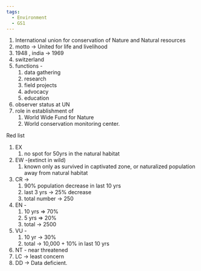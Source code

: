```yaml
---
tags:
  - Environment
  - GS1
---
```

1. International union for conservation of Nature and Natural resources
2. motto -> United for life and livelihood
3. 1948 , india -> 1969
4. switzerland
5. functions - 
	1. data gathering
	2. research
	3. field projects
	4. advocacy
	5. education
6. observer status at UN
7. role in establishment of 
	1. World Wide Fund for Nature
	2. World conservation monitoring center.

Red list
1. EX 
	1. no spot for 50yrs in the natural habitat
2. EW -(extinct in wild)
	1. known only as survived in captivated zone, or naturalized population away from natural habitat
3. CR -> 
	1. 90% population decrease in last 10 yrs
	2. last 3 yrs -> 25% decrease
	3. total number -> 250
4. EN - 
	1. 10 yrs =>  70%
	2. 5 yrs => 20%
	3. total -> 2500
5. VU -
	1. 10 yr -> 30% 
	2. total -> 10,000 + 10% in last 10 yrs
6. NT - near threatened
7. LC -> least concern
8. DD -> Data deficient.
